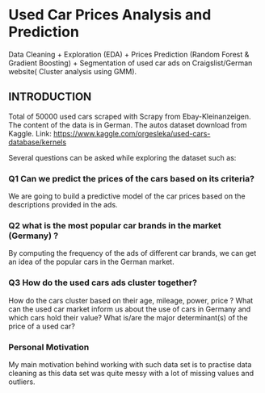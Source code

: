 # Used Car Prices Analysis and Prediction
Data Cleaning + Exploration (EDA) + Prices Prediction (Random Forest & Gradient Boosting) + Segmentation of used car ads on Craigslist/German website( Cluster analysis using GMM).


## INTRODUCTION
Total of 50000 used cars scraped with Scrapy from Ebay-Kleinanzeigen. The content of the data is in German. The autos dataset download from Kaggle. Link: https://www.kaggle.com/orgesleka/used-cars-database/kernels

Several questions can be asked while exploring the dataset such as:

### Q1 Can we predict the prices of the cars based on its criteria?
We are going to build a predictive model of the car prices based on the descriptions provided in the ads.

### Q2 what is the most popular car brands in the market (Germany) ? 
By computing the frequency of the ads of different car brands, we can get an idea of the popular cars in the German market.

### Q3 How do the used cars ads cluster together? 
How do the cars cluster based on their age, mileage, power, price ? What can the used car market inform us about the use of cars in Germany and which cars hold their value? What is/are the major determinant(s) of the price of a used car?

### Personal Motivation
My main motivation behind working with such data set is to practise data cleaning as this data set was quite messy with a lot of missing values and outliers. 



